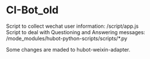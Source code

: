# CI-Bot_old

Script to collect wechat user information: /script/app.js  
Script to deal with Questioning and Answering messages: /mode_modules/hubot-python-scripts/scripts/*.py  
  
Some changes are maded to hubot-weixin-adapter.


